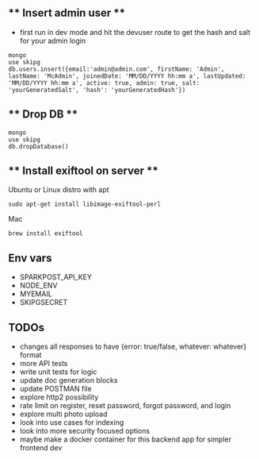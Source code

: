 ## ** Insert admin user **
- first run in dev mode and hit the devuser route to get the hash and salt for your admin login
```
mongo
use skipg
db.users.insert({email:'admin@admin.com', firstName: 'Admin', lastName: 'McAdmin', joinedDate: 'MM/DD/YYYY hh:mm a', lastUpdated: 'MM/DD/YYYY hh:mm a', active: true, admin: true, salt: 'yourGeneratedSalt', 'hash': 'yourGeneratedHash'})
```

## ** Drop DB **
```
mongo
use skipg
db.dropDatabase()
```

## ** Install exiftool on server **
Ubuntu or Linux distro with apt
```
sudo apt-get install libimage-exiftool-perl
```

Mac
```
brew install exiftool
```

## Env vars ##
- SPARKPOST_API_KEY
- NODE_ENV
- MYEMAIL
- SKIPGSECRET

## TODOs ##
- changes all responses to have {error: true/false, whatever: whatever} format
- more API tests
- write unit tests for logic
- update doc generation blocks
- update POSTMAN file
- explore http2 possibility
- rate limit on register, reset password, forgot password, and login
- explore multi photo upload
- look into use cases for indexing
- look into more security focused options
- maybe make a docker container for this backend app for simpler frontend dev

